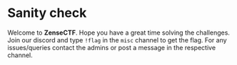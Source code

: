 # Sanity check

Welcome to **ZenseCTF**. Hope you have a great time solving the challenges. Join our discord and type `!flag` in the `misc` channel to get the flag. For any issues/queries contact the admins or post a message in the respective channel.